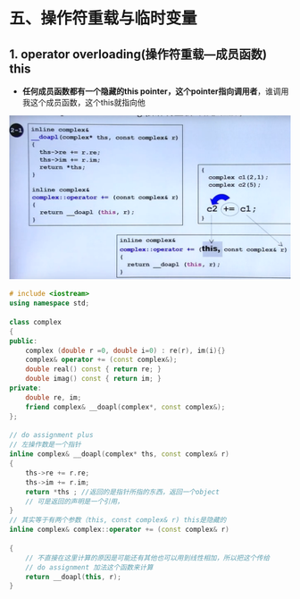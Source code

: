 # 五、操作符重载与临时变量

## 1. operator overloading(操作符重载—成员函数) this

- **任何成员函数都有一个隐藏的this pointer，这个pointer指向调用者**，谁调用我这个成员函数，这个this就指向他

<img src="05操作符重载与临时变量.assets/image-20200731201659689.png" alt="image-20200731201659689" style="zoom:50%;" />

```c++
# include <iostream>
using namespace std;

class complex
{
public:
	complex (double r =0, double i=0) : re(r), im(i){}
	complex& operator += (const complex&);
	double real() const { return re; }
	double imag() const { return im; }
private:
	double re, im;
	friend complex& __doapl(complex*, const complex&);
};

// do assignment plus
// 左操作数是一个指针
inline complex& __doapl(complex* ths, const complex& r)
{
	ths->re += r.re;
	ths->im += r.im;
	return *ths ; //返回的是指针所指的东西，返回一个object
    // 可是返回的声明是一个引用，
}
// 其实等于有两个参数（this, const complex& r) this是隐藏的
inline complex& complex::operator += (const complex& r)

{
    // 不直接在这里计算的原因是可能还有其他也可以用到线性相加，所以把这个传给
    // do assignment 加法这个函数来计算
	return __doapl(this, r);
}
```

